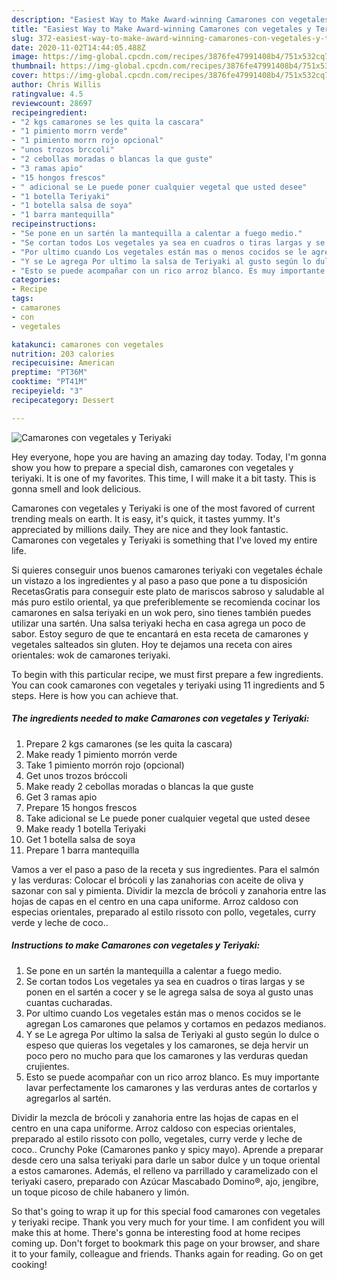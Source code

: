 ```yaml
---
description: "Easiest Way to Make Award-winning Camarones con vegetales y Teriyaki"
title: "Easiest Way to Make Award-winning Camarones con vegetales y Teriyaki"
slug: 372-easiest-way-to-make-award-winning-camarones-con-vegetales-y-teriyaki
date: 2020-11-02T14:44:05.488Z
image: https://img-global.cpcdn.com/recipes/3876fe47991408b4/751x532cq70/camarones-con-vegetales-y-teriyaki-foto-principal.jpg
thumbnail: https://img-global.cpcdn.com/recipes/3876fe47991408b4/751x532cq70/camarones-con-vegetales-y-teriyaki-foto-principal.jpg
cover: https://img-global.cpcdn.com/recipes/3876fe47991408b4/751x532cq70/camarones-con-vegetales-y-teriyaki-foto-principal.jpg
author: Chris Willis
ratingvalue: 4.5
reviewcount: 28697
recipeingredient:
- "2 kgs camarones se les quita la cascara"
- "1 pimiento morrn verde"
- "1 pimiento morrn rojo opcional"
- "unos trozos brccoli"
- "2 cebollas moradas o blancas la que guste"
- "3 ramas apio"
- "15 hongos frescos"
- " adicional se Le puede poner cualquier vegetal que usted desee"
- "1 botella Teriyaki"
- "1 botella salsa de soya"
- "1 barra mantequilla"
recipeinstructions:
- "Se pone en un sartén la mantequilla a calentar a fuego medio."
- "Se cortan todos Los vegetales ya sea en cuadros o tiras largas y se ponen en el sartén a cocer y se le agrega salsa de soya al gusto unas cuantas cucharadas."
- "Por ultimo cuando Los vegetales están mas o menos cocidos se le agregan Los camarones que pelamos y cortamos en pedazos medianos."
- "Y se Le agrega Por ultimo la salsa de Teriyaki al gusto según lo dulce o espeso que quieras los vegetales y los camarones, se deja hervir un poco pero no mucho para que los camarones y las verduras quedan crujientes."
- "Esto se puede acompañar con un rico arroz blanco. Es muy importante lavar perfectamente los camarones y las verduras antes de cortarlos y agregarlos al sartén."
categories:
- Recipe
tags:
- camarones
- con
- vegetales

katakunci: camarones con vegetales 
nutrition: 203 calories
recipecuisine: American
preptime: "PT36M"
cooktime: "PT41M"
recipeyield: "3"
recipecategory: Dessert

---
```



![Camarones con vegetales y Teriyaki](https://img-global.cpcdn.com/recipes/3876fe47991408b4/751x532cq70/camarones-con-vegetales-y-teriyaki-foto-principal.jpg)

Hey everyone, hope you are having an amazing day today. Today, I'm gonna show you how to prepare a special dish, camarones con vegetales y teriyaki. It is one of my favorites. This time, I will make it a bit tasty. This is gonna smell and look delicious.

Camarones con vegetales y Teriyaki is one of the most favored of current trending meals on earth. It is easy, it's quick, it tastes yummy. It's appreciated by millions daily. They are nice and they look fantastic. Camarones con vegetales y Teriyaki is something that I've loved my entire life.

Si quieres conseguir unos buenos camarones teriyaki con vegetales échale un vistazo a los ingredientes y al paso a paso que pone a tu disposición RecetasGratis para conseguir este plato de mariscos sabroso y saludable al más puro estilo oriental, ya que preferiblemente se recomienda cocinar los camarones en salsa teriyaki en un wok pero, sino tienes también puedes utilizar una sartén. Una salsa teriyaki hecha en casa agrega un poco de sabor. Estoy seguro de que te encantará en esta receta de camarones y vegetales salteados sin gluten. Hoy te dejamos una receta con aires orientales: wok de camarones teriyaki.


To begin with this particular recipe, we must first prepare a few ingredients. You can cook camarones con vegetales y teriyaki using 11 ingredients and 5 steps. Here is how you can achieve that.

<!--inarticleads1-->

##### The ingredients needed to make Camarones con vegetales y Teriyaki:

1. Prepare 2 kgs camarones (se les quita la cascara)
1. Make ready 1 pimiento morrón verde
1. Take 1 pimiento morrón rojo (opcional)
1. Get unos trozos bróccoli
1. Make ready 2 cebollas moradas o blancas la que guste
1. Get 3 ramas apio
1. Prepare 15 hongos frescos
1. Take  adicional se Le puede poner cualquier vegetal que usted desee
1. Make ready 1 botella Teriyaki
1. Get 1 botella salsa de soya
1. Prepare 1 barra mantequilla


Vamos a ver el paso a paso de la receta y sus ingredientes. Para el salmón y las verduras: Colocar el brócoli y las zanahorias con aceite de oliva y sazonar con sal y pimienta. Dividir la mezcla de brócoli y zanahoria entre las hojas de capas en el centro en una capa uniforme. Arroz caldoso con especias orientales, preparado al estilo rissoto con pollo, vegetales, curry verde y leche de coco.. 

<!--inarticleads2-->

##### Instructions to make Camarones con vegetales y Teriyaki:

1. Se pone en un sartén la mantequilla a calentar a fuego medio.
1. Se cortan todos Los vegetales ya sea en cuadros o tiras largas y se ponen en el sartén a cocer y se le agrega salsa de soya al gusto unas cuantas cucharadas.
1. Por ultimo cuando Los vegetales están mas o menos cocidos se le agregan Los camarones que pelamos y cortamos en pedazos medianos.
1. Y se Le agrega Por ultimo la salsa de Teriyaki al gusto según lo dulce o espeso que quieras los vegetales y los camarones, se deja hervir un poco pero no mucho para que los camarones y las verduras quedan crujientes.
1. Esto se puede acompañar con un rico arroz blanco. Es muy importante lavar perfectamente los camarones y las verduras antes de cortarlos y agregarlos al sartén.


Dividir la mezcla de brócoli y zanahoria entre las hojas de capas en el centro en una capa uniforme. Arroz caldoso con especias orientales, preparado al estilo rissoto con pollo, vegetales, curry verde y leche de coco.. Crunchy Poke (Camarones panko y spicy mayo). Aprende a preparar desde cero una salsa teriyaki para darle un sabor dulce y un toque oriental a estos camarones. Además, el relleno va parrillado y caramelizado con el teriyaki casero, preparado con Azúcar Mascabado Domino®, ajo, jengibre, un toque picoso de chile habanero y limón. 

So that's going to wrap it up for this special food camarones con vegetales y teriyaki recipe. Thank you very much for your time. I am confident you will make this at home. There's gonna be interesting food at home recipes coming up. Don't forget to bookmark this page on your browser, and share it to your family, colleague and friends. Thanks again for reading. Go on get cooking!
